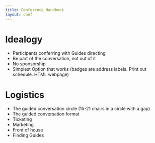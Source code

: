 ```yaml
---
title: Conference Handbook
layout: conf
---
```


# Idealogy

* Participants conferring with Guides directing
* Be part of the conversation, not out of it
* No sponsorship
* Simplest Option that works (badges are address labels. Print out schedule. HTML webpage)

# Logistics

* The guided conversation circle (15-21 chairs in a circle with a gap)
* The guided conversation format
* Ticketing
* Marketing
* Front of house
* Finding Guides
